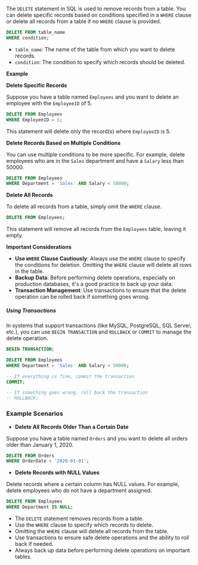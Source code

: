 The `DELETE` statement in SQL is used to remove records from a table. You can delete specific records based on conditions specified in a `WHERE` clause or delete all records from a table if no `WHERE` clause is provided.

``` SQL
DELETE FROM table_name
WHERE condition;
```

- `table_name`: The name of the table from which you want to delete records.
- `condition`: The condition to specify which records should be deleted.

**Example**

**Delete Specific Records**

Suppose you have a table named `Employees` and you want to delete an employee with the `EmployeeID` of 5.

```SQL
DELETE FROM Employees
WHERE EmployeeID = 5;
```

This statement will delete only the record(s) where `EmployeeID` is 5.

**Delete Records Based on Multiple Conditions**

You can use multiple conditions to be more specific. For example, delete employees who are in the `Sales` department and have a `Salary` less than 50000.

``` SQL
DELETE FROM Employees
WHERE Department = 'Sales' AND Salary < 50000;
```

**Delete All Records**

To delete all records from a table, simply omit the `WHERE` clause.

``` SQL
DELETE FROM Employees;
```

This statement will remove all records from the `Employees` table, leaving it empty.

**Important Considerations**
- **Use `WHERE` Clause Cautiously**: Always use the `WHERE` clause to specify the conditions for deletion. Omitting the `WHERE` clause will delete all rows in the table.
- **Backup Data**: Before performing delete operations, especially on production databases, it's a good practice to back up your data.
- **Transaction Management**: Use transactions to ensure that the delete operation can be rolled back if something goes wrong.



##### Using Transactions

In systems that support transactions (like MySQL, PostgreSQL, SQL Server, etc.), you can use `BEGIN TRANSACTION` and `ROLLBACK` or `COMMIT` to manage the delete operation.


``` SQL
BEGIN TRANSACTION;

DELETE FROM Employees
WHERE Department = 'Sales' AND Salary < 50000;

-- If everything is fine, commit the transaction
COMMIT;

-- If something goes wrong, roll back the transaction
-- ROLLBACK;
```

### Example Scenarios

- **Delete All Records Older Than a Certain Date**

Suppose you have a table named `Orders` and you want to delete all orders older than January 1, 2020.

``` SQL
DELETE FROM Orders 
WHERE OrderDate < '2020-01-01';
```

- **Delete Records with NULL Values**

Delete records where a certain column has NULL values. For example, delete employees who do not have a department assigned.

``` SQL
DELETE FROM Employees 
WHERE Department IS NULL;
```

- The `DELETE` statement removes records from a table.
- Use the `WHERE` clause to specify which records to delete.
- Omitting the `WHERE` clause will delete all records from the table.
- Use transactions to ensure safe delete operations and the ability to roll back if needed.
- Always back up data before performing delete operations on important tables.